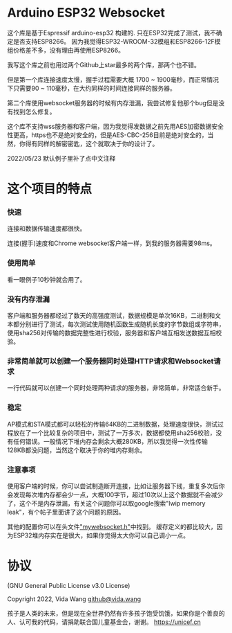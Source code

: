 # Arduino ESP32 Websocket
这个库是基于Espressif arduino-esp32 构建的.
只在ESP32完成了测试，我不确定是否支持ESP8266。
因为我觉得ESP32-WROOM-32模组和ESP8266-12F模组价格差不多，没有理由再使用ESP8266。

我写这个库之前也用过两个Github上star最多的两个库，那两个也不错。

但是第一个库连接速度太慢，握手过程需要大概 1700 ~ 1900毫秒，而正常情况下只需要90 ~ 110毫秒，在大约同样的时间连接同样的服务器。

第二个库使用websocket服务器的时候有内存泄漏，我尝试修复他那个bug但是没有找到怎么修复。

这个库不支持wss服务器和客户端，因为我觉得发数据之前先用AES加密数据安全性更高，https也不是绝对安全的，但是AES-CBC-256目前是绝对安全的，当然，你得有同样的解密密匙，这个就取决于你的设计了。

2022/05/23 默认例子里补了点中文注释

# 这个项目的特点

### 快速
连接和数据传输速度都很快。

连接(握手)速度和Chrome websocket客户端一样，到我的服务器需要98ms。

### 使用简单
看一眼例子10秒钟就会用了。

### 没有内存泄漏
客户端和服务器都经过了数天的高强度测试，数据规模是单次16KB，二进制和文本都分别进行了测试，每次测试使用随机函数生成随机长度的字节数组或字符串，使用sha256对传输的数据完整性进行校验，服务器和客户端互相发送数据互相校验。

### 非常简单就可以创建一个服务器同时处理HTTP请求和Websocket请求
一行代码就可以创建一个同时处理两种请求的服务器，非常简单，非常适合新手。

### 稳定
AP模式和STA模式都可以轻松的传输64KB的二进制数据，处理速度很快，测试过程放在了一个比较复杂的项目中，测试了一万多次，数据都使用sha256校验，没有任何错误。一般情况下堆内存会剩余大概280KB，所以我觉得一次性传输128KB都没问题，当然这个取决于你的堆内存剩余。

### 注意事项
使用客户端的时候，你可以尝试制造断开连接，比如让服务器下线，重复多次后你会发现每次堆内存都会少一点，大概100字节，超过10次以上这个数据就不会减少了，这个不是内存泄漏，有关这个问题你可以取google搜索"lwip memory leak"，有个帖子里面讲了这个问题的原因。

其他的配置你可以在头文件["mywebsocket.h"](https://github.com/vidalouiswang/Arduino_ESP32_Websocket/blob/main/mywebsocket/mywebsocket.h)中找到。
缓存定义的都比较大，因为ESP32堆内存实在是很大，如果你觉得太大你可以自己调小一点。

# 协议
(GNU General Public License v3.0 License)

Copyright 2022, Vida Wang  <github@vida.wang>


孩子是人类的未来，但是现在全世界仍然有许多孩子饱受饥饿，如果你是个善良的人、认可我的代码，请捐助联合国儿童基金会，谢谢。
https://unicef.cn
